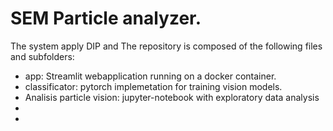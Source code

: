 # SEM Particle analyzer. 
The system apply DIP and 
The repository is composed of the following files and subfolders:
- app: Streamlit webapplication running on a docker container.
- classificator: pytorch implemetation for training vision models.
- Analisis particle vision: jupyter-notebook with exploratory data analysis 
- 
- 